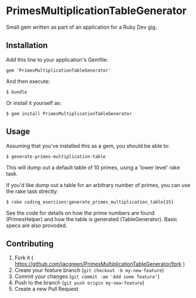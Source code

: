 # PrimesMultiplicationTableGenerator

Small gem written as part of an application for a Ruby Dev gig.

## Installation

Add this line to your application's Gemfile:

    gem 'PrimesMultiplicationTableGenerator'

And then execute:

    $ bundle

Or install it yourself as:

    $ gem install PrimesMultiplicationTableGenerator

## Usage

Assuming that you've installed this as a gem, you should be able to:

    $ generate-primes-multiplication-table

This will dump out a default table of 10 primes, using a 'lower level' rake task.

If you'd like dump out a table for an arbitrary number of primes, you can use the
rake task directly:

    $ rake coding_exercises:generate_primes_multiplication_table[15]

See the code for details on how the prime numbers are found (PrimesHelper) and how the
table is generated (TableGenerator).  Basic specs are also provoded.

## Contributing

1. Fork it ( https://github.com/jacgreen/PrimesMultiplicationTableGenerator/fork )
2. Create your feature branch (`git checkout -b my-new-feature`)
3. Commit your changes (`git commit -am 'Add some feature'`)
4. Push to the branch (`git push origin my-new-feature`)
5. Create a new Pull Request
